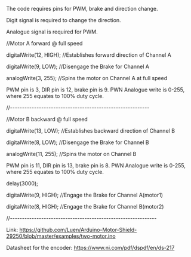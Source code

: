 The code requires pins for PWM, brake and direction change.

Digit signal is required to change the direction.

Analogue signal is required for PWM. 

  //Motor A forward @ full speed
  
  digitalWrite(12, HIGH); //Establishes forward direction of Channel A
  
  digitalWrite(9, LOW);   //Disengage the Brake for Channel A
  
  analogWrite(3, 255);   //Spins the motor on Channel A at full speed
  
 PWM pin is 3, DIR pin is 12, brake pin is 9. PWN Analogue write is 0-255, where 255 equates to 100% duty cycle. 
 
//----------------------------------------------------------

  //Motor B backward @ full speed
  
  digitalWrite(13, LOW);  //Establishes backward direction of Channel B
  
  digitalWrite(8, LOW);   //Disengage the Brake for Channel B
  
  analogWrite(11, 255);    //Spins the motor on Channel B

  PWM pin is 11, DIR pin is 13, brake pin is 8. PWN Analogue write is 0-255, where 255 equates to 100% duty cycle. 
  
  delay(3000);
  
  digitalWrite(9, HIGH);  //Engage the Brake for Channel A(motor1)
  
  digitalWrite(8, HIGH);  //Engage the Brake for Channel B(motor2)

//-------------------------------------------------------------



Link: https://github.com/Luen/Arduino-Motor-Shield-29250/blob/master/examples/two-motor.ino


Datasheet for the encoder: 
https://www.ni.com/pdf/dspdf/en/ds-217
